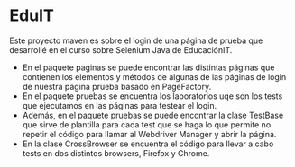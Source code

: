# EduIT
Este proyecto maven es sobre el login de una página de prueba que desarrollé en el curso sobre Selenium Java de EducaciónIT.

- En el paquete paginas se puede encontrar las distintas páginas que contienen los elementos y métodos de algunas de las páginas de login de nuestra página prueba basado en PageFactory.
- En el paquete pruebas se encuentra los laboratorios uqe son los tests que ejecutamos en las páginas para testear el login.
- Además, en el paquete pruebas se puede encontrar la clase TestBase que sirve de plantilla para cada test que se haga lo que permite no repetir el código para llamar al Webdriver Manager y abrir la página.
- En la clase CrossBrowser se encuentra el código para llevar a cabo tests en dos distintos browsers, Firefox y Chrome.
  



